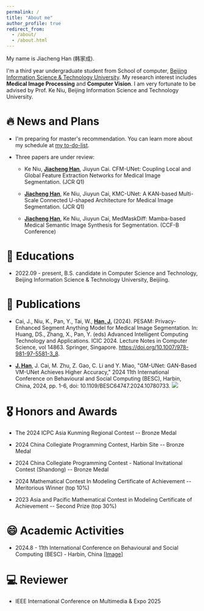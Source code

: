 ```yaml
---
permalink: /
title: "About me"
author_profile: true
redirect_from: 
  - /about/
  - /about.html
---
```

My name is Jiacheng Han (韩家成).

I'm a third year undergraduate student from School of computer, [Beijing Information Science & Technology University](https://www.bistu.edu.cn/). My research interest includes **Medical Image Processing** and **Computer Vision**. I am very fortunate to be advised by Prof. Ke Niu, Beijing Information Science and Technology University.

# 🔥 News and Plans
- I'm preparing for master's recommendation. You can learn more about my schedule at [my to-do-list](https://jiacheng-han.github.io/posts/2025/01/BAOYAN/).

- Three papers are under review:
  
  - Ke Niu, **<u>Jiacheng Han</u>**, Jiuyun Cai. CFM-UNet: Coupling Local and Global Feature Extraction Networks for Medical Image Segmentation. (JCR Q1)

  - **<u>Jiacheng Han</u>**, Ke Niu, Jiuyun Cai, KMC-UNet: A KAN-based Multi-Scale Connected U-shaped Architecture for Medical Image Segmentation. (JCR Q1)
  
  - **<u>Jiacheng Han</u>**, Ke Niu, Jiuyun Cai, MedMaskDiff: Mamba-based Medical Semantic Image Synthesis for Segmentation. (CCF-B Conference)

# 📖 Educations
- 2022.09 - present, B.S. candidate in Computer Science and Technology, Beijing Information Science & Technology University, Beijiing.

# 📝 Publications
- Cai, J., Niu, K., Pan, Y., Tai, W., **<u>Han, J.</u>** (2024). PESAM: Privacy-Enhanced Segment Anything Model for Medical Image Segmentation. In: Huang, DS., Zhang, X., Pan, Y. (eds) Advanced Intelligent Computing Technology and Applications. ICIC 2024. Lecture Notes in Computer Science, vol 14863. Springer, Singapore. https://doi.org/10.1007/978-981-97-5581-3_8.

- **<u>J. Han</u>**, J. Cai, M. Zhu, Z. Gao, C. Li and Y. Miao, "GM-UNet: GAN-Based VM-UNet Achieves Higher Accuracy," 2024 11th International Conference on Behavioural and Social Computing (BESC), Harbin, China, 2024, pp. 1-6, doi: 10.1109/BESC64747.2024.10780733. [![](https://img.shields.io/github/stars/mrjunjieli/DMC_AEC?style=social&label=Code+Stars)](https://github.com/Jiacheng-Han/GM-UNet)

# 🎖 Honors and Awards
- The 2024 lCPC Asia Kunming Regional Contest -- Bronze Medal

- 2024 China Collegiate Programming Contest, Harbin Site -- Bronze Medal

- 2024 China Collegiate Programming Contest - National Invitational Contest (Shandong) -- Bronze Medal

- 2024 Mathematical Contest In Modeling Certificate of Achievement -- Meritorious Winner (top 10%)

- 2023 Asia and Pacific Mathematical Contest in Modeling Certificate of Achievement -- Second Prize (top 30%)

# 😄 Academic Activities
- 2024.8 - 11th International Conference on Behavioural and Social Computing (BESC) - Harbin, China [[Image]](../images/BESC2024.jpg)

# 💻 Reviewer 
- IEEE International Conference on Multimedia & Expo 2025
